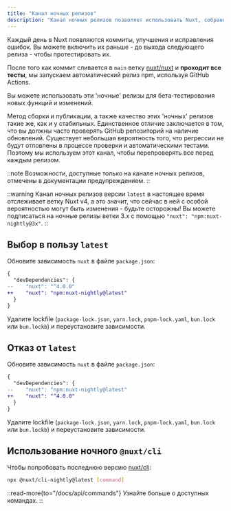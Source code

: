 ```yaml
---
title: "Канал ночных релизов"
description: "Канал ночных релизов позволяет использовать Nuxt, собранный непосредственно из последних коммитов в репозитории."
---
```


Каждый день в Nuxt появляются коммиты, улучшения и исправления ошибок. Вы можете включить их раньше - до выхода следующего релиза - чтобы протестировать их.

После того как коммит сливается в `main` ветку [nuxt/nuxt](https://github.com/nuxt/nuxt) и **проходит все тесты**, мы запускаем автоматический релиз npm, используя GitHub Actions.

Вы можете использовать эти 'ночные' релизы для бета-тестирования новых функций и изменений.

Метод сборки и публикации, а также качество этих 'ночных' релизов такие же, как и у стабильных. Единственное отличие заключается в том, что вы должны часто проверять GitHub репозиторий на наличие обновлений. Существует небольшая вероятность того, что регрессии не будут отловлены в процессе проверки и автоматическими тестами. Поэтому мы используем этот канал, чтобы перепроверять все перед каждым релизом.

::note
Возможности, доступные только на канале ночных релизов, отмечены в документации предупреждением.
::

::warning
Канал ночных релизов версии `latest` в настоящее время отслеживает ветку Nuxt v4, а это значит, что сейчас в ней с особой вероятностью могут быть изменения - будьте осторожны! Вы можете подписаться на ночные релизы ветки 3.x с помощью `"nuxt": "npm:nuxt-nightly@3x"`.
::

## Выбор в пользу `latest`

Обновите зависимость `nuxt` в файле `package.json`:

```diff [package.json]
{
  "devDependencies": {
--    "nuxt": "^4.0.0"
++    "nuxt": "npm:nuxt-nightly@latest"
  }
}
```

Удалите lockfile (`package-lock.json`, `yarn.lock`, `pnpm-lock.yaml`, `bun.lock` или `bun.lockb`) и переустановите зависимости.

## Отказ от `latest`

Обновите зависимость `nuxt` в файле `package.json`:

```diff [package.json]
{
  "devDependencies": {
--    "nuxt": "npm:nuxt-nightly@latest"
++    "nuxt": "^4.0.0"
  }
}
```

Удалите lockfile (`package-lock.json`, `yarn.lock`, `pnpm-lock.yaml`, `bun.lock` или `bun.lockb`) и переустановите зависимости.

## Использование ночного `@nuxt/cli`

Чтобы попробовать последнюю версию [nuxt/cli](https://github.com/nuxt/cli):

```bash [Terminal]
npx @nuxt/cli-nightly@latest [command]
```

::read-more{to="/docs/api/commands"}
Узнайте больше о доступных командах.
::

